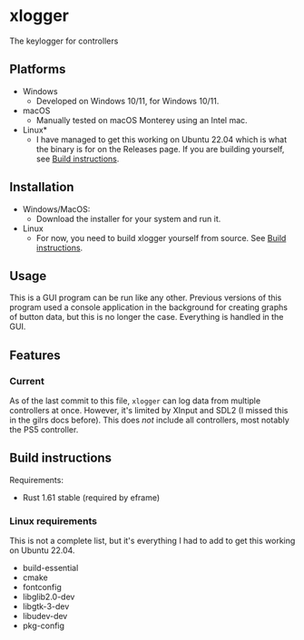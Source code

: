# xlogger

The keylogger for controllers

## Platforms

- Windows
  - Developed on Windows 10/11, for Windows 10/11.
- macOS
  - Manually tested on macOS Monterey using an Intel mac.
- Linux\*
  - I have managed to get this working on Ubuntu 22.04 which is what the binary is for on the Releases page. If you are building yourself, see [Build instructions](#build-instructions).

## Installation

- Windows/MacOS:
  - Download the installer for your system and run it.
- Linux
  - For now, you need to build xlogger yourself from source. See [Build instructions](#build-instructions).

## Usage

This is a GUI program can be run like any other. Previous versions of this program used a console application in the background for creating graphs of button data, but this is no longer the case. Everything is handled in the GUI.

## Features

### Current

As of the last commit to this file, `xlogger` can log data from multiple controllers at once. However, it's limited by XInput and SDL2 (I missed this in the gilrs docs before). This does _not_ include all controllers, most notably the PS5 controller.

## Build instructions

Requirements:

- Rust 1.61 stable (required by eframe)

### Linux requirements

This is not a complete list, but it's everything I had to add to get this working on Ubuntu 22.04.

- build-essential
- cmake
- fontconfig
- libglib2.0-dev
- libgtk-3-dev
- libudev-dev
- pkg-config
